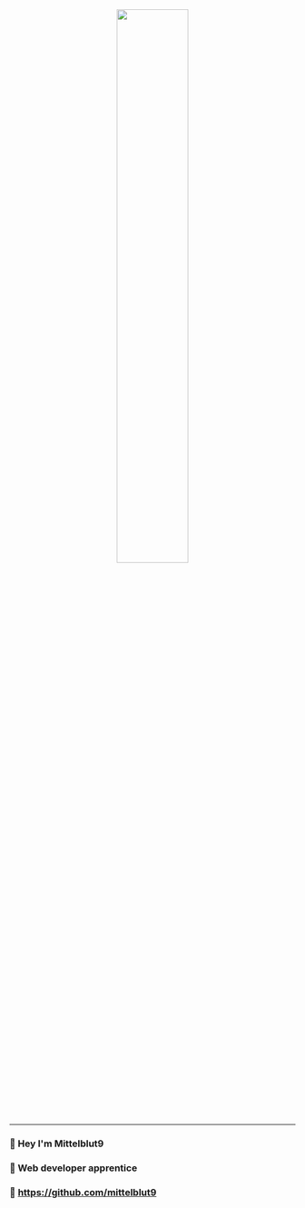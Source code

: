<center><img src="https://media0.giphy.com/media/ytnWk8xrXAXrq/giphy.gif?cid=790b76119dfe917b7f9b69f52bc9e31e7bc81dfe1b2b393c&rid=giphy.gif" width="50%" /></center>

----

### 👋 Hey I'm Mittelblut9
### 🧑‍ Web developer apprentice
### 🌱 https://github.com/mittelblut9
